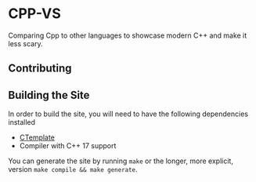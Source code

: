 # CPP-VS

Comparing Cpp to other languages to showcase modern C++ and make it less
scary.



## Contributing

## Building the Site

In order to build the site, you will need to have the following dependencies installed

+ [CTemplate](https://github.com/rockdreamer/ctemplate)
+ Compiler with C++ 17 support

You can generate the site by running `make` or the longer, more explicit, version
`make compile && make generate`.